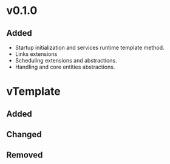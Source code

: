 # v0.1.0
## Added
* Startup initialization and services runtime template method.
* Links extensions
* Scheduling extensions and abstractions.
* Handling and core entities abstractions.

# vTemplate
## Added
## Changed
## Removed
